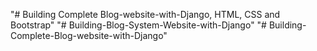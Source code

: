 "# Building Complete Blog-website-with-Django, HTML, CSS and Bootstrap" 
"# Building-Blog-System-Website-with-Django" 
"# Building-Complete-Blog-website-with-Django" 
